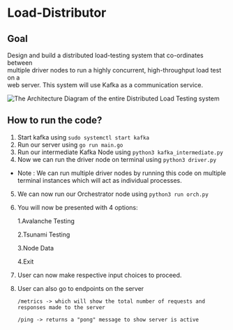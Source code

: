 # Load-Distributor
## Goal
Design and build a distributed load-testing system that co-ordinates between  
multiple driver nodes to run a highly concurrent, high-throughput load test on a  
web server. This system will use Kafka as a communication service.

![The Architecture Diagram of the entire Distributed Load Testing system](https://i.imgur.com/dEAZWyX.png)

## How to run the code?

1. Start kafka using `sudo systemctl start kafka`
2. Run our server using `go run main.go`
3. Run our intermediate Kafka Node using `python3 kafka_intermediate.py`
4. Now we can run the driver node on terminal using `python3 driver.py`

- Note : We can run multiple driver nodes by running this code on multiple terminal instances which will act as individual processes.

5. We can now run our Orchestrator node using `python3 run orch.py`
6. You will now be presented with 4 options:

   1.Avalanche Testing

   2.Tsunami Testing

   3.Node Data

   4.Exit

7. User can now make respective input choices to proceed.

8. User can also go to endpoints on the server
   
   `/metrics -> which will show the total number of requests and responses made to the server`
   
   `/ping -> returns a "pong" message to show server is active`
